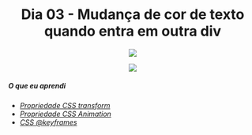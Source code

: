 <h1 align= "center">
Dia 03 - Mudança de cor de texto quando entra em outra div <a name="id03"></a>
</h1>

<p align="center">
  <img src="https://lh3.googleusercontent.com/mgITzp7Ae0IShEmPd0zKtEgJqBWZgkW65NhHdQFLcxh71-FzSbaoaAm4_dPdsLDgBTebb4leWQLUsgrLSt5P9PmGETZ-yNN4mR53c0-2m6h_QuJ1sdOq7z6JZT3X6zSsFdM9l9Ei4zomqvizpCRiS38LUTF6Mo_JqwnwqEVlLgAXwJRAtmETDrJnZOfp6hJZDgLvX1ACGW8LI4JJzJLaPiGiaA7OMYnkq-1MU0IZi_xqBjmjxVLK1QJuw3hPsv5szZmT0zJfEdEQS4m9k0XWc7usRmUOMSUxWqKoyVahvzIzQCbohFa7Q_0Eu2Zv8FzX-txJioGJuCq01PUbjpXiBrZQ8A-2Mkm7KiZ6DTRYtwvC6H_BE59xjOeoQK5dJu8fto98ZLLyZuNdAR1uEEBOcMDiNaSpg2meTEecEnu5Z4Ln-f7IOyYyZv_iiIMPHllbN5IMcpqQcp2ZYbSUHGCy_LpoKUXxSPMp21ryd49dQdTQBZYZiBYcEcDr1WlO-r4IWZUPppwDAJSdZTExEGAqATlhm5byV56Ohx4hnO95Lj4Ju_iQHZMeWj1WxeTI0_lQbAtZKAkseAweP9oafoQiDyIwofBAxekVl4qB1Esqt2EU3kwCdz4qHY0kqEIUCHUKIP2SS3e6256krJjgp2VeHDc6YFdK07QiYEOnNFkbihZWZntRbYXNz3ixrw7S=w1440-h810-no?authuser=0">
</p>


<p align = "center">
  <img src = "https://lh3.googleusercontent.com/mgITzp7Ae0IShEmPd0zKtEgJqBWZgkW65NhHdQFLcxh71-FzSbaoaAm4_dPdsLDgBTebb4leWQLUsgrLSt5P9PmGETZ-yNN4mR53c0-2m6h_QuJ1sdOq7z6JZT3X6zSsFdM9l9Ei4zomqvizpCRiS38LUTF6Mo_JqwnwqEVlLgAXwJRAtmETDrJnZOfp6hJZDgLvX1ACGW8LI4JJzJLaPiGiaA7OMYnkq-1MU0IZi_xqBjmjxVLK1QJuw3hPsv5szZmT0zJfEdEQS4m9k0XWc7usRmUOMSUxWqKoyVahvzIzQCbohFa7Q_0Eu2Zv8FzX-txJioGJuCq01PUbjpXiBrZQ8A-2Mkm7KiZ6DTRYtwvC6H_BE59xjOeoQK5dJu8fto98ZLLyZuNdAR1uEEBOcMDiNaSpg2meTEecEnu5Z4Ln-f7IOyYyZv_iiIMPHllbN5IMcpqQcp2ZYbSUHGCy_LpoKUXxSPMp21ryd49dQdTQBZYZiBYcEcDr1WlO-r4IWZUPppwDAJSdZTExEGAqATlhm5byV56Ohx4hnO95Lj4Ju_iQHZMeWj1WxeTI0_lQbAtZKAkseAweP9oafoQiDyIwofBAxekVl4qB1Esqt2EU3kwCdz4qHY0kqEIUCHUKIP2SS3e6256krJjgp2VeHDc6YFdK07QiYEOnNFkbihZWZntRbYXNz3ixrw7S=w1440-h810-no?authuser=0">
</p>

##### O que eu aprendi

* *[Propriedade CSS transform](https://www.w3schools.com/cssref/css3_pr_transform.asp)*
* *[Propriedade CSS Animation](https://www.w3schools.com/css/css3_animations.asp)*
* *[CSS @keyframes](https://www.w3schools.com/cssref/css3_pr_animation-keyframes.asp)*
